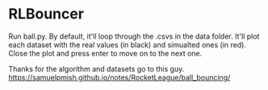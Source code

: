 # RLBouncer


Run ball.py. By default, it'll loop through the .csvs in the data folder.
It'll plot each dataset with the real values (in black) and simualted ones (in red).
Close the plot and press enter to move on to the next one.

Thanks for the algorithm and datasets go to this guy.
https://samuelpmish.github.io/notes/RocketLeague/ball_bouncing/

